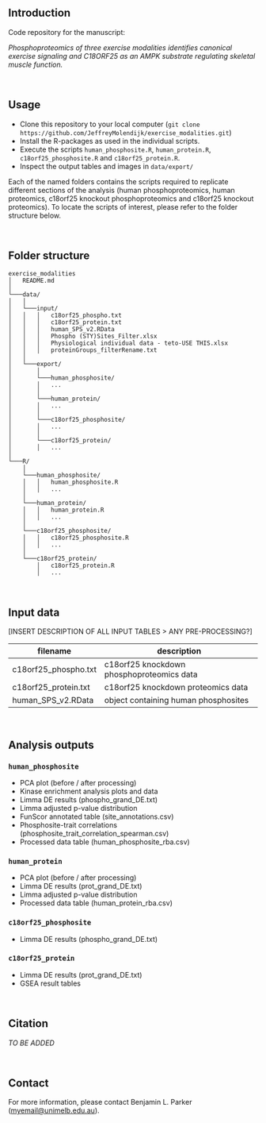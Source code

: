 ## Introduction

Code repository for the manuscript: 

<cite>Phosphoproteomics of three exercise modalities identifies canonical exercise signaling and C18ORF25 as an AMPK substrate regulating skeletal muscle function.</cite>

<br>

## Usage

* Clone this repository to your local computer (`git clone https://github.com/JeffreyMolendijk/exercise_modalities.git`)
* Install the R-packages as used in the individual scripts. 
* Execute the scripts `human_phosphosite.R`, `human_protein.R`, `c18orf25_phosphosite.R` and `c18orf25_protein.R`.
* Inspect the output tables and images in `data/export/`

Each of the named folders contains the scripts required to replicate different sections of the analysis (human phosphoproteomics, human proteomics, c18orf25 knockout phosphoproteomics and c18orf25 knockout proteomics). To locate the scripts of interest, please refer to the folder structure below.

<br>

## Folder structure

```
exercise_modalities
│   README.md    
│
└───data/
│   │
│   └───input/
│   │   │   c18orf25_phospho.txt
│   │   │   c18orf25_protein.txt
│   │   │   human_SPS_v2.RData
│   │   │   Phospho (STY)Sites_Filter.xlsx
│   │   │   Physiological individual data - teto-USE THIS.xlsx
│   │   │   proteinGroups_filterRename.txt
│   │
│   └───export/
│       │
│       └───human_phosphosite/
│       │   ...
│       │   
│       └───human_protein/
│       │   ...
│       │
│       └───c18orf25_phosphosite/
│       │   ...
│       │
│       └───c18orf25_protein/
│       │   ...
│
└───R/
    │
    └───human_phosphosite/
    │   │   human_phosphosite.R
    │   │   ...
    │
    └───human_protein/
    │   │   human_protein.R
    │   │   ...
    │
    └───c18orf25_phosphosite/
    │   │   c18orf25_phosphosite.R
    │   │   ...
    │
    └───c18orf25_protein/
        │   c18orf25_protein.R
        │   ...
```

<br>

## Input data

[INSERT DESCRIPTION OF ALL INPUT TABLES > ANY PRE-PROCESSING?]

| filename                  | description                               |
| -------------             | -------------                             |
| c18orf25_phospho.txt      | c18orf25 knockdown phosphoproteomics data |
| c18orf25_protein.txt      | c18orf25 knockdown proteomics data        |
| human_SPS_v2.RData        | object containing human phosphosites      |

<br>

## Analysis outputs

### `human_phosphosite`
* PCA plot (before / after processing)
* Kinase enrichment analysis plots and data
* Limma DE results (phospho_grand_DE.txt)
* Limma adjusted p-value distribution
* FunScor annotated table (site_annotations.csv)
* Phosphosite-trait correlations (phosphosite_trait_correlation_spearman.csv)
* Processed data table (human_phosphosite_rba.csv)

### `human_protein`
* PCA plot (before / after processing)
* Limma DE results (prot_grand_DE.txt)
* Limma adjusted p-value distribution
* Processed data table (human_protein_rba.csv)

### `c18orf25_phosphosite`
* Limma DE results (phospho_grand_DE.txt)

### `c18orf25_protein`
* Limma DE results (prot_grand_DE.txt)
* GSEA result tables


<br>

## Citation

<cite>TO BE ADDED</cite>

<br>

## Contact
For more information, please contact Benjamin L. Parker (myemail@unimelb.edu.au).